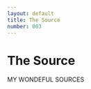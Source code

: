 ```yaml
---
layout: default
title: The Source
number: 003
---
```


# The Source

MY WONDEFUL SOURCES
<!-- <iframe width="420" height="315" src="https://www.youtube.com/watch?v=EmSrQCDsMv4&t=1282s&ab_channel=BillRaymond" frameborder="0" ></iframe> -->
